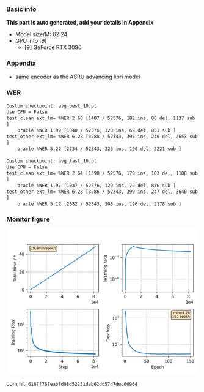 ### Basic info

**This part is auto generated, add your details in Appendix**

* Model size/M: 62.24
* GPU info \[9\]
  * \[9\] GeForce RTX 3090

### Appendix

* same encoder as the ASRU advancing libri model

### WER
```
Custom checkpoint: avg_best_10.pt
Use CPU = False
test_clean ext_lm= %WER 2.68 [1407 / 52576, 182 ins, 88 del, 1137 sub ]
    oracle %WER 1.99 [1048 / 52576, 128 ins, 69 del, 851 sub ]
test_other ext_lm= %WER 6.28 [3288 / 52343, 395 ins, 240 del, 2653 sub ]
    oracle %WER 5.22 [2734 / 52343, 323 ins, 190 del, 2221 sub ]

Custom checkpoint: avg_last_10.pt
Use CPU = False
test_clean ext_lm= %WER 2.64 [1390 / 52576, 179 ins, 103 del, 1108 sub ]
    oracle %WER 1.97 [1037 / 52576, 129 ins, 72 del, 836 sub ]
test_other ext_lm= %WER 6.28 [3286 / 52343, 399 ins, 247 del, 2640 sub ]
    oracle %WER 5.12 [2682 / 52343, 308 ins, 196 del, 2178 sub ]
```

### Monitor figure
![monitor](./monitor.png)

commit: `6167f761eabfd08d52251dab62dd57d7dec66964`
